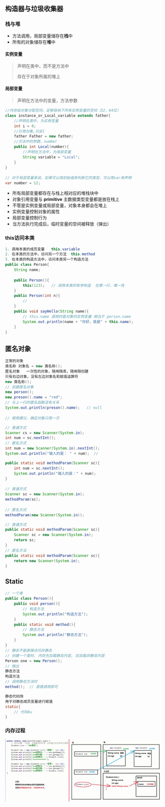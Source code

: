 ## 构造器与垃圾收集器

### 栈与堆

-   方法调用，局部变量储存在**栈**中
-   所有的对象储存在**堆**中

#### 实例变量

>   声明在类中，而不是方法中
>
>   存在于对象所属的堆上

#### 局部变量

>   声明在方法中的变量，方法参数

```java
//内存给对象分配空间，足够容纳下所有实例变量的空间（32，64位）
class instance_or_Local_variable extends father{
	//声明在类中，为实例变量
    int i = 0;
    //引用对象,只会l
    father Father = new father;
    //方法中的参数，number
    public int Local(number){
        //声明在方法中，为局部变量
        String variable = "Local";
    }
}

// 对于局部变量来说，如果可以用初始值来判断它的类型，可以用var来声明
var number = 12;
```

-   所有局部变量都存在与栈上相对应的堆栈块中
-   对象引用变量与 **primitive** 主数据类型变量都是放在栈上
-   不管是实例变量或局部变量，对象本身都会在堆上
-   实例变量控制对象的属性
-   局部变量控制行为
-   当方法执行完成后，临时变量的空间被释放（弹出）

### this访问本类

```java
1. 调用本类的成员变量   this.variable
2. 在本类的方法中，访问另一个方法  this.method
3. 在本类的构造方法中，访问本类另一个构造方法
public class Person{
	String name;
    
    public Person(){
        this(123);   // 调用本类的有参构造  在第一行，唯一性
    }
    public Person(int n){
        // 
    }
	public void sayHello(String name){
        // this.name 调用的是对象的实例变量 相当于 person.name
		System.out.println(name + "你好，我是" + this.name);
	}
}

```

## 匿名对象

```java
正常的对象
类名称 对象名 = new 类名称();
匿名对象   一次性的对象，随用随丢，随用随创建
只有右边对象，没有左边对象名和赋值运算符
new 类名称();
// 创建匿名对象
new person(); 
new.preson().name = "red";
// 与上一行的匿名函数没有关系
System.out.println(preson().name);   // null

// 使用建议，确定对象只用一次
```

```java
// 普通方式
Scanner cs = new Scanner(System.in);
int num = sc.nextInt();
// 匿名方式
int num = new Scanner(System.in).nextInt();
System.out.println("输入的是： " + num);  // 
```

```java
public static void methodParam(Scanner sc){
	int num = sc.nextInt();
	System.out.println("输入的是：" + num);
}

// 普通方式
Scanner sc = new Scanner(System.in);
methodParam(sc);

// 匿名方式
methodParam(new Scanner(System.in));
```

```java
// 普通方式
public static void methodParam(Scanner sc){
	Scanner sc = new Scanner(System.in);
	return sc;
}
// 匿名方法
public static void methodParam(Scanner sc){
    return new Scanner(System.in);
}
```

## Static

```java
// 一个类
public class Person(){
	public void person(){
		// 构造方法
		System.out.println("构造方法");
	}
	public static void method(){
		// 静态方法
		System.out.println("静态方法");
	} 
}
// 静态不能直接访问非静态
// 创建一个类时, 内存先加载静态内容, 后加载非静态内容
Person one = new Person();  
// 输出
静态方法
构造方法
// 调用静态方法时
method();  // 直接调用即可
```

```java
静态代码快
用于对静态成员变量进行赋值
static{
    // 代码ku
}
```



### 内存过程

![pricture](../photo/9.jpg)



